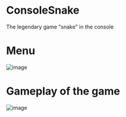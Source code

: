 # ConsoleSnake
The legendary game "snake" in the console

# Menu
![image](https://user-images.githubusercontent.com/82275820/147476581-8def94db-ddaf-4573-a1a5-a7c201bf1c6e.png)

# Gameplay of the game
![image](https://user-images.githubusercontent.com/82275820/147476853-5908c422-9ac2-433c-b57b-eebb193cfe03.png)
